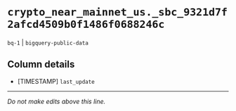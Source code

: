 # `crypto_near_mainnet_us._sbc_9321d7f2afcd4509b0f1486f0688246c`
`bq-1` | `bigquery-public-data`

## Column details
* [TIMESTAMP] `last_update`

-------------------------------------------------------------------------------
*Do not make edits above this line.*
